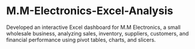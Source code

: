 # M.M-Electronics-Excel-Analysis
Developed an interactive Excel dashboard for M.M Electronics, a small wholesale business, analyzing sales, inventory, suppliers, customers, and financial performance using pivot tables, charts, and slicers.
